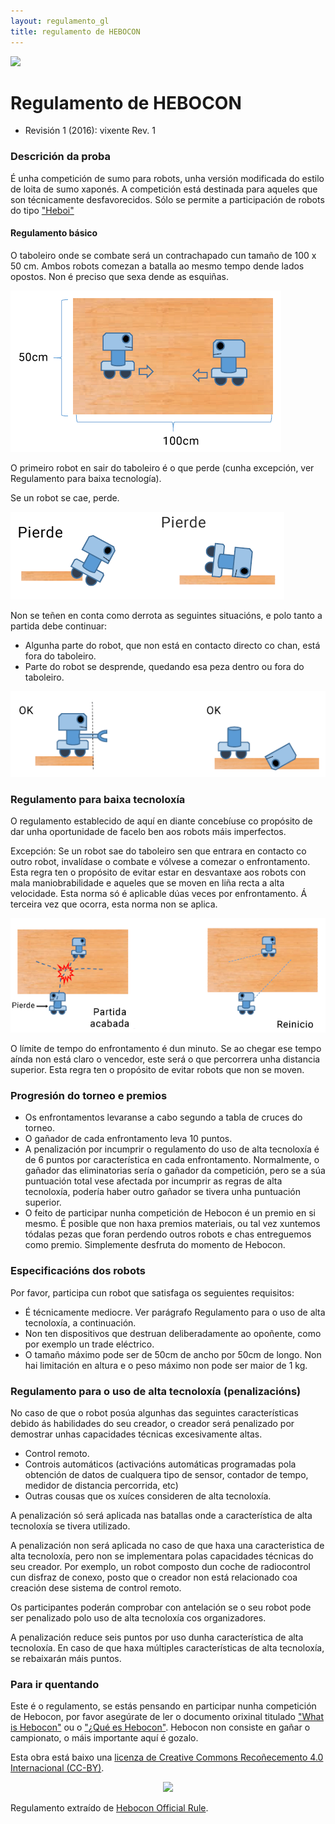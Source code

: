 ```yaml
---
layout: regulamento_gl
title: regulamento de HEBOCON
---
```


[<img src="https://upload.wikimedia.org/wikipedia/commons/3/32/Flag_of_Spain_%28Civil%29.svg" width="50">](hebocon_es)

# Regulamento de HEBOCON

- Revisión 1 (2016): vixente Rev. 1

### Descrición da proba

É unha competición de sumo para robots, unha versión modificada do estilo de loita de sumo xaponés. A competición está destinada para aqueles que son técnicamente desfavorecidos. Sólo se permite a participación de robots do tipo ["Heboi"](http://portal.nifty.com/hebocon/whats_en.htm)

#### Regulamento básico

O taboleiro onde se combate será un contrachapado cun tamaño de 100 x 50 cm. Ambos robots comezan a batalla ao mesmo tempo dende lados opostos. Non é preciso que sexa dende as esquiñas.

![Taboleiro de combate](img/hebocon_rule1.png)

O primeiro robot en sair do taboleiro é o que perde (cunha excepción, ver Regulamento para baixa tecnología).

Se un robot se cae, perde.

![Caidas](img/hebocon_rule2es.png)

Non se teñen en conta como derrota as seguintes situacións, e polo tanto a partida debe continuar:

- Algunha parte do robot, que non está en contacto directo co chan, está fora do taboleiro.
- Parte do robot se desprende, quedando esa peza dentro ou fora do taboleiro.

![Parte de robot](img/hebocon_rule3.png)

### Regulamento para baixa tecnoloxía

O regulamento establecido de aquí en diante concebíuse co propósito de dar unha oportunidade de facelo ben aos robots máis imperfectos.

Excepción: Se un robot sae do taboleiro sen que entrara en contacto co outro robot, invalídase o combate e vólvese a comezar o enfrontamento. Esta regra ten o propósito de evitar estar en desvantaxe aos robots con mala maniobrabilidade e aqueles que se moven en liña recta a alta velocidade. Esta norma só é aplicable dúas veces por enfrontamento. Á terceira vez que ocorra, esta norma non se aplica.

![Taboleiro combate](img/hebocon_rule4es.png)

O límite de tempo do enfrontamento é dun minuto. Se ao chegar ese tempo aínda non está claro o vencedor, este será o que percorrera unha distancia superior. Esta regra ten o propósito de evitar robots que non se moven.

### Progresión do torneo e premios

- Os enfrontamentos levaranse a cabo segundo a tabla de cruces do torneo.
- O gañador de cada enfrontamento leva 10 puntos.
- A penalización por incumprir o regulamento do uso de alta tecnoloxía é de 6 puntos por característica en cada enfrontamento. Normalmente, o gañador das eliminatorias sería o gañador da competición, pero se a súa puntuación total vese afectada por incumprir as regras de alta tecnoloxía, podería haber outro gañador se tivera unha puntuación superior.
- O feito de participar nunha competición de Hebocon é un premio en si mesmo. É posible que non haxa premios materiais, ou tal vez xuntemos tódalas pezas que foran perdendo outros robots e chas entreguemos como premio. Simplemente desfruta do momento de Hebocon.


### Especificacións dos robots

Por favor, participa cun robot que satisfaga os seguientes requisitos:
- É técnicamente mediocre. Ver parágrafo Regulamento para o uso de alta tecnoloxía, a continuación.
- Non ten dispositivos que destruan deliberadamente ao opoñente, como por exemplo un trade eléctrico.
- O tamaño máximo pode ser de 50cm de ancho por 50cm de longo. Non hai limitación en altura e o peso máximo non pode ser maior de 1 kg.


### Regulamento para o uso de alta tecnoloxía (penalizacións)

No caso de que o robot posúa algunhas das seguintes características debido ás habilidades do seu creador, o creador será penalizado por demostrar unhas capacidades técnicas excesivamente altas.

- Control remoto.
- Controis automáticos (activacións automáticas programadas pola obtención de datos de cualquera tipo de sensor, contador de tempo, medidor de distancia percorrida, etc)
- Outras cousas que os xuíces consideren de alta tecnoloxía.

A penalización só será aplicada nas batallas onde a característica de alta tecnoloxía se tivera utilizado.

A penalización non será aplicada no caso de que haxa una caracteristica de alta tecnoloxía, pero non se implementara polas capacidades técnicas do seu creador. Por exemplo, un robot composto dun coche de radiocontrol cun disfraz de conexo, posto que o creador non está relacionado coa creación dese sistema de control remoto.

Os participantes poderán comprobar con antelación se o seu robot pode ser penalizado polo uso de alta tecnoloxía cos organizadores.

A penalización reduce seis puntos por uso dunha característica de alta tecnoloxía. En caso de que haxa múltiples características de alta tecnoloxía, se rebaixarán máis puntos.


### Para ir quentando

Este é o regulamento, se estás pensando en participar nunha competición de Hebocon, por favor asegúrate de ler o documento orixinal titulado ["What is Hebocon"](http://portal.nifty.com/hebocon/whats_en.htm) ou o ["¿Qué es Hebocon"](https://t.co/Bz9cywMzrD). Hebocon non consiste en gañar o campionato, o máis importante aquí é gozalo.


Esta obra está baixo una [licenza de Creative Commons Recoñecemento 4.0 Internacional (CC-BY)](http://creativecommons.org/licenses/by/4.0/).
<p align="center">
<img src="https://i.creativecommons.org/l/by/4.0/88x31.png">
</p>

Regulamento extraído de [Hebocon Official Rule](http://portal.nifty.com/hebocon/rules_en.htm).

